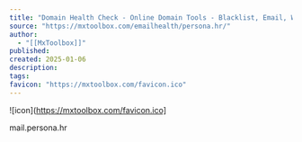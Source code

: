 ```yaml
---
title: "Domain Health Check - Online Domain Tools - Blacklist, Email, Website, DNS - MxToolBox"
source: "https://mxtoolbox.com/emailhealth/persona.hr/"
author:
  - "[[MxToolbox]]"
published:
created: 2025-01-06
description:
tags:
favicon: "https://mxtoolbox.com/favicon.ico"
---
```

![icon](https://mxtoolbox.com/favicon.ico]

mail.persona.hr